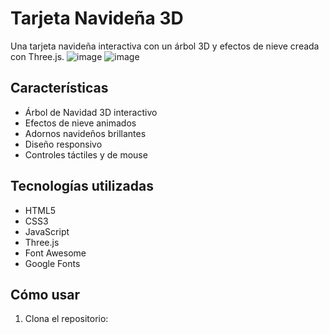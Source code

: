 # Tarjeta Navideña 3D

Una tarjeta navideña interactiva con un árbol 3D y efectos de nieve creada con Three.js.
![image](https://github.com/user-attachments/assets/8bcf1fcc-b3a4-4e3c-bebd-e47a66209734) 
![image](https://github.com/user-attachments/assets/3cbd418b-5451-44c7-9876-dbe1f35c327e)


## Características

- Árbol de Navidad 3D interactivo
- Efectos de nieve animados
- Adornos navideños brillantes
- Diseño responsivo
- Controles táctiles y de mouse

## Tecnologías utilizadas

- HTML5
- CSS3
- JavaScript
- Three.js
- Font Awesome
- Google Fonts

## Cómo usar

1. Clona el repositorio:

